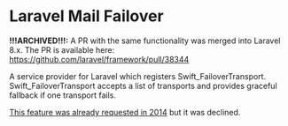# Laravel Mail Failover

**!!!ARCHIVED!!!:** A PR with the same functionality was merged into Laravel 8.x. The PR is available here: https://github.com/laravel/framework/pull/38344

A service provider for Laravel which registers Swift_FailoverTransport. Swift_FailoverTransport accepts a list of transports and provides graceful fallback if one transport fails.

[This feature was already requested in 2014](https://github.com/laravel/framework/issues/3374) but it was declined.
